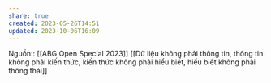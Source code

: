 ```yaml
---
share: true
created: 2023-05-26T14:51
updated: 2023-10-06T16:09
---
```

Nguồn:: [[ABG Open Special 2023]]
[[Dữ liệu không phải thông tin, thông tin không phải kiến thức, kiến thức không phải hiểu biết, hiểu biết không phải thông thái]]
